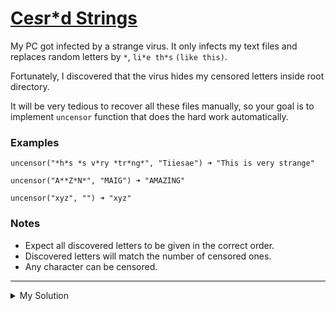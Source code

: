 # [Ce*s*r\*d Strings](https://www.codewars.com/kata/5ff6060ed14f4100106d8e6f)

My PC got infected by a strange virus. It only infects my text files and replaces random letters by `*`, `li*e th*s`
`(like this)`.

Fortunately, I discovered that the virus hides my censored letters inside root directory.

It will be very tedious to recover all these files manually, so your goal is to implement `uncensor` function that does
the hard work automatically.

### Examples

    uncensor("*h*s *s v*ry *tr*ng*", "Tiiesae") ➜ "This is very strange"

    uncensor("A**Z*N*", "MAIG") ➜ "AMAZING"

    uncensor("xyz", "") ➜ "xyz"

### Notes

- Expect all discovered letters to be given in the correct order.
- Discovered letters will match the number of censored ones.
- Any character can be censored.

---

<details><summary>My Solution</summary>

```js
function uncensor(infected, discovered) {
  return [...infected]
    .map((v) => {
      return v === "*" ? [...discovered].shift() : v;
    })
    .join("");
}
```

</details>
